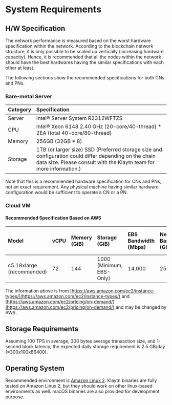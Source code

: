 # System Requirements <a id="system-requirements"></a>

## H/W Specification <a id="h-w-specification"></a>

The network performance is measured based on the worst hardware specification within the network. According to the blockchain network structure, it is only possible to be scaled up vertically \(increasing hardware capacity\). Hence, it is recommended that all the nodes within the network should have the best hardwares having the similar specifications with each other at least.

The following sections show the recommended specifications for both CNs and PNs.

### Bare-metal Server <a id="bare-metal-server"></a>

| Category | Specification |
| :--- | :--- |
| Server | Intel® Server System R2312WFTZS |
| CPU | Intel® Xeon 6148 2.40 GHz \(20-core/40-thread\) \* 2EA \(total 40-core/80-thread\) |
| Memory | 256GB \(32GB \* 8\) |
| Storage | 1TB (or larger size) SSD (Preferred storage size and configuration could differ depending on the chain data size. Please consult with the Klaytn team for more information.) |

Note that this is a recommended hardware specification for CNs and PNs, not an exact requirement. Any physical machine having similar hardware configuration would be sufficient to operate a CN or a PN.

### Cloud VM <a id="cloud-vm"></a>

#### Recommended Specification Based on AWS <a id="recommended-specification-based-on-aws"></a>

| Model | vCPU | Memory \(GiB\) | Storage \(GiB\) | EBS Bandwidth \(Mbps\) | Network Bandwidth \(Gbps\) | Price \(Seoul region, USD/h\) |
| :--- | :--- | :--- | :--- | :--- | :--- | :--- |
| c5.18xlarge \(recommended\) | 72 | 144 | 1000 (Minimum, EBS-Only) | 14,000 | 25 | 3.456 |

The information above is from [https://aws.amazon.com/ec2/instance-types/](https://aws.amazon.com/ec2/instance-types/) and [https://aws.amazon.com/ec2/pricing/on-demand/](https://aws.amazon.com/ec2/pricing/on-demand/) and may be changed by AWS.

## Storage Requirements <a id="storage-requirements"></a>

Assuming 100 TPS in average,  300 bytes average transaction size, and 1-second block latency, the expected daily storage requirement is 2.5 GB/day \(=300x100x86400\).

## Operating System <a id="operating-system"></a>

Recommended environment is [Amazon Linux 2](https://aws.amazon.com/ko/about-aws/whats-new/2017/12/introducing-amazon-linux-2/).
Klaytn binaries are fully tested on Amazon Linux 2, but they should work on other linux-based environments as well.
macOS binaries are also provided for development purpose.
